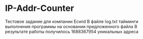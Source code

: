 # IP-Addr-Counter
Тестовое задание для компании Ecwid
В файле log.txt тайминги выполнения программы на основании предложенного файла
В результате работы получилось 1688367954 уникальных адреса
